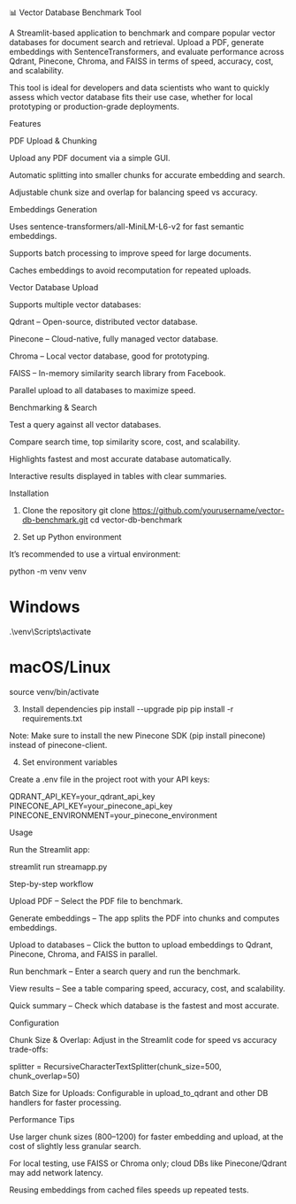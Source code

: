 📊 Vector Database Benchmark Tool

A Streamlit-based application to benchmark and compare popular vector databases for document search and retrieval. Upload a PDF, generate embeddings with SentenceTransformers, and evaluate performance across Qdrant, Pinecone, Chroma, and FAISS in terms of speed, accuracy, cost, and scalability.

This tool is ideal for developers and data scientists who want to quickly assess which vector database fits their use case, whether for local prototyping or production-grade deployments.

Features

PDF Upload & Chunking

Upload any PDF document via a simple GUI.

Automatic splitting into smaller chunks for accurate embedding and search.

Adjustable chunk size and overlap for balancing speed vs accuracy.

Embeddings Generation

Uses sentence-transformers/all-MiniLM-L6-v2 for fast semantic embeddings.

Supports batch processing to improve speed for large documents.

Caches embeddings to avoid recomputation for repeated uploads.

Vector Database Upload

Supports multiple vector databases:

Qdrant – Open-source, distributed vector database.

Pinecone – Cloud-native, fully managed vector database.

Chroma – Local vector database, good for prototyping.

FAISS – In-memory similarity search library from Facebook.

Parallel upload to all databases to maximize speed.

Benchmarking & Search

Test a query against all vector databases.

Compare search time, top similarity score, cost, and scalability.

Highlights fastest and most accurate database automatically.

Interactive results displayed in tables with clear summaries.

Installation
1. Clone the repository
git clone https://github.com/yourusername/vector-db-benchmark.git
cd vector-db-benchmark

2. Set up Python environment

It’s recommended to use a virtual environment:

python -m venv venv
# Windows
.\venv\Scripts\activate
# macOS/Linux
source venv/bin/activate

3. Install dependencies
pip install --upgrade pip
pip install -r requirements.txt


Note: Make sure to install the new Pinecone SDK (pip install pinecone) instead of pinecone-client.

4. Set environment variables

Create a .env file in the project root with your API keys:

QDRANT_API_KEY=your_qdrant_api_key
PINECONE_API_KEY=your_pinecone_api_key
PINECONE_ENVIRONMENT=your_pinecone_environment

Usage

Run the Streamlit app:

streamlit run streamapp.py

Step-by-step workflow

Upload PDF – Select the PDF file to benchmark.

Generate embeddings – The app splits the PDF into chunks and computes embeddings.

Upload to databases – Click the button to upload embeddings to Qdrant, Pinecone, Chroma, and FAISS in parallel.

Run benchmark – Enter a search query and run the benchmark.

View results – See a table comparing speed, accuracy, cost, and scalability.

Quick summary – Check which database is the fastest and most accurate.

Configuration

Chunk Size & Overlap: Adjust in the Streamlit code for speed vs accuracy trade-offs:

splitter = RecursiveCharacterTextSplitter(chunk_size=500, chunk_overlap=50)


Batch Size for Uploads: Configurable in upload_to_qdrant and other DB handlers for faster processing.

Performance Tips

Use larger chunk sizes (800–1200) for faster embedding and upload, at the cost of slightly less granular search.

For local testing, use FAISS or Chroma only; cloud DBs like Pinecone/Qdrant may add network latency.

Reusing embeddings from cached files speeds up repeated tests.
